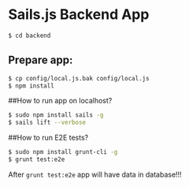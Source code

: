 # Sails.js Backend App
```sh
$ cd backend
```

## Prepare app:
```sh
$ cp config/local.js.bak config/local.js
$ npm install
```

##How to run app on localhost?
```sh
$ sudo npm install sails -g
$ sails lift --verbose
```

##How to run E2E tests?
```sh
$ sudo npm install grunt-cli -g
$ grunt test:e2e
```

After `grunt test:e2e` app will have data in database!!!

